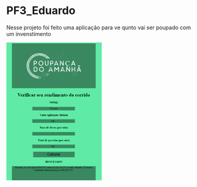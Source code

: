 # PF3_Eduardo

Nesse projeto foi feito uma aplicação para ve qunto vai ser poupado com um invenstimento 


<a href="https://eduardoarezendesilva.github.io/PF3_Eduardo/"><img src=".\Tela.PNG" width="250px"></a>
